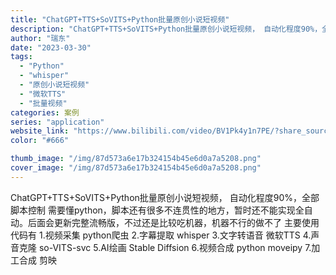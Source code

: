 ```yaml
---
title: "ChatGPT+TTS+SoVITS+Python批量原创小说短视频"
description: "ChatGPT+TTS+SoVITS+Python批量原创小说短视频， 自动化程度90%，全部脚本控制 需要懂pytho"
author: "瑞东"
date: "2023-03-30"
tags:
  - "Python"
  - "whisper"
  - "原创小说短视频"
  - "微软TTS"
  - "批量视频"
categories: 案例
series: "application"
website_link: "https://www.bilibili.com/video/BV1Pk4y1n7PE/?share_source=copy_web&vd_source=1c4009485feb40484be3090dff775ab0"
color: "#666"

thumb_image: "/img/87d573a6e17b324154b45e6d0a7a5208.png"
cover_image: "/img/87d573a6e17b324154b45e6d0a7a5208.png"
---
```


ChatGPT+TTS+SoVITS+Python批量原创小说短视频， 自动化程度90%，全部脚本控制 需要懂python，脚本还有很多不连贯性的地方，暂时还不能实现全自动。后面会更新完整流畅版，不过还是比较吃机器，机器不行的做不了 主要使用代码有 1.视频采集 python爬虫 2.字幕提取 whisper 3.文字转语音 微软TTS 4.声音克隆 so-VITS-svc 5.AI绘画 Stable Diffsion 6.视频合成 python moveipy 7.加工合成 剪映 <span data-mce-type="bookmark" style="display: inline-block; width: 0px; overflow: hidden; line-height: 0;" class="mce_SELRES_start">﻿</span>